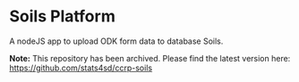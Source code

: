 # Soils Platform
A nodeJS app to upload ODK form data to database Soils.

**Note:** This repository has been archived. Please find the latest version here: https://github.com/stats4sd/ccrp-soils
